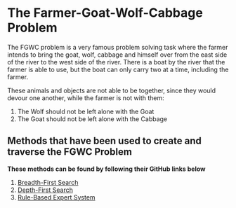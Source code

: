 # The Farmer-Goat-Wolf-Cabbage Problem
The FGWC problem is a very famous problem solving task where the farmer intends to bring the goat, wolf, cabbage and himself
over from the east side of the river to the west side of the river. There is a boat by the river that the farmer is able to use,
but the boat can only carry two at a time, including the farmer. 

These animals and objects are not able to be together, since they would devour one another, while the farmer is not with them:
1. The Wolf should not be left alone with the Goat
2. The Goat should not be left alone with the Cabbage

## Methods that have been used to create and traverse the FGWC Problem
**These methods can be found by following their GitHub links below**
1. [Breadth-First Search](https://github.com/jpildush/Artificial-Intelligence/tree/master/Prolog/Farmer-Goat-Wolf-Cabbage%20Problem/Breadth-First%20Search)
2. [Depth-First Search](https://github.com/jpildush/Artificial-Intelligence/tree/master/Prolog/Farmer-Goat-Wolf-Cabbage%20Problem/Depth-First%20Search)
3. [Rule-Based Expert System](https://github.com/jpildush/Artificial-Intelligence/tree/master/Prolog/Farmer-Goat-Wolf-Cabbage%20Problem/Rule-Based%20Expert%20System)
